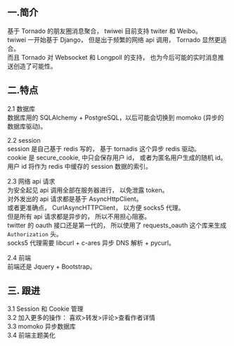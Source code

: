## 一.简介

基于 Tornado 的朋友圈消息聚合， twiwei 目前支持 twiter 和 Weibo。  
twiwei 一开始基于 Django， 但是出于频繁的网络 api 调用， Tornado 显然更适合。  
而且 Tornado 对 Websocket 和 Longpoll 的支持， 也为今后可能的实时消息推送创造了可能性。  

## 二.特点

2.1 数据库  
数据库用的 SQLAlchemy + PostgreSQL，以后可能会切换到 momoko (异步的数据库驱动)。  

2.2 session  
session 是自己基于 redis 写的， 基于 tornadis 这个异步 redis 驱动。  
cookie 是 secure_cookie, 中只会保存用户 id， 或者为匿名用户生成的随机 id。  
用户 id 将作为 redis 中缓存的 session 数据的索引。  

2.3 网络 api 请求  
为安全起见 api 调用全部在服务器进行， 以免泄露 token。  
对外发出的 api 请求都是基于 AsyncHttpClient。  
或者更准确点， CurlAsyncHTTPClient， 以方便 socks5 代理。  
但是所有 api 请求都是异步的， 所以不用担心阻塞。  
twitter 的 oauth 接口还是第一代的， 所以使用了 requests_oauth 这个库来生成 `Authorization` 头。  
socks5 代理需要 libcurl + c-ares 异步 DNS 解析 + pycurl。  

2.4 前端  
前端还是 Jquery + Bootstrap。  

## 三. 跟进

3.1 Session 和 Cookie 管理  
3.2 加入更多的操作： 喜欢>转发>评论>查看作者详情  
3.3 momoko 异步数据库  
3.4 前端主题美化  
